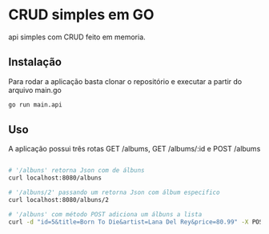 # CRUD simples em GO

api simples com CRUD feito em memoria.

## Instalação

Para rodar a aplicação basta clonar o repositório e executar a partir do arquivo main.go

```bash
go run main.api
```

## Uso
A aplicação possui três rotas GET /albums, GET /albums/:id e POST /albums

```bash

# '/albuns' retorna Json com de álbuns
curl localhost:8080/albuns

# '/albuns/2' passando um retorna Json com álbum especifico 
curl localhost:8080/albuns/2

# '/albuns' com método POST adiciona um álbuns a lista
curl -d "id=5&title=Born To Die&artist=Lana Del Rey&price=80.99" -X POST http://localhost:8080/albums

